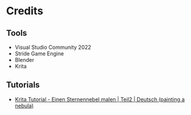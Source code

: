 # Credits

## Tools

- Visual Studio Community 2022
- Stride Game Engine
- Blender
- Krita

## Tutorials

- [Krita Tutorial - Einen Sternennebel malen | Teil2 | Deutsch (painting a nebula)](https://www.youtube.com/watch?v=axIEbR4S9xU&ab_channel=iforce73)
